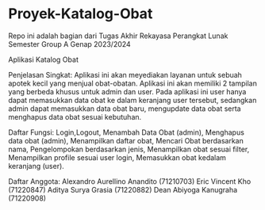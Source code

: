 # Proyek-Katalog-Obat
Repo ini adalah bagian dari Tugas Akhir Rekayasa Perangkat Lunak Semester Group A Genap 2023/2024

Aplikasi Katalog Obat

Penjelasan Singkat:
Aplikasi ini akan meyediakan layanan untuk sebuah apotek kecil yang menjual obat-obatan. Aplikasi ini akan memiliki 2 tampilan yang berbeda khusus untuk admin dan user. Pada aplikasi ini user hanya dapat memasukkan data obat ke dalam keranjang user tersebut, sedangkan admin dapat memasukkan data obat baru, mengupdate data obat serta menghapus data obat sesuai kebutuhan.

Daftar Fungsi:
Login,Logout, Menambah Data Obat (admin), Menghapus data obat (admin), Menampilkan daftar obat, Mencari Obat berdasarkan nama, Pengelompokan berdasarkan jenis, Menampilkan obat sesuai filter, Menampilkan profile sesuai user login, Memasukkan obat kedalam keranjang (user).

Daftar Anggota:
Alexandro Aurellino Anandito (71210703)
Eric Vincent Kho (71220847)
Aditya Surya Grasia (71220882)
Dean Abiyoga Kanugraha (71220908)

